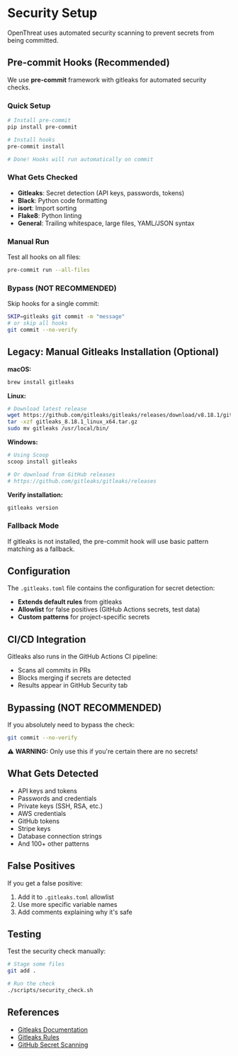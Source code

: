 # Security Setup

OpenThreat uses automated security scanning to prevent secrets from being committed.

## Pre-commit Hooks (Recommended)

We use **pre-commit** framework with gitleaks for automated security checks.

### Quick Setup

```bash
# Install pre-commit
pip install pre-commit

# Install hooks
pre-commit install

# Done! Hooks will run automatically on commit
```

### What Gets Checked

- **Gitleaks**: Secret detection (API keys, passwords, tokens)
- **Black**: Python code formatting
- **isort**: Import sorting
- **Flake8**: Python linting
- **General**: Trailing whitespace, large files, YAML/JSON syntax

### Manual Run

Test all hooks on all files:
```bash
pre-commit run --all-files
```

### Bypass (NOT RECOMMENDED)

Skip hooks for a single commit:
```bash
SKIP=gitleaks git commit -m "message"
# or skip all hooks
git commit --no-verify
```

## Legacy: Manual Gitleaks Installation (Optional)

**macOS:**
```bash
brew install gitleaks
```

**Linux:**
```bash
# Download latest release
wget https://github.com/gitleaks/gitleaks/releases/download/v8.18.1/gitleaks_8.18.1_linux_x64.tar.gz
tar -xzf gitleaks_8.18.1_linux_x64.tar.gz
sudo mv gitleaks /usr/local/bin/
```

**Windows:**
```bash
# Using Scoop
scoop install gitleaks

# Or download from GitHub releases
# https://github.com/gitleaks/gitleaks/releases
```

**Verify installation:**
```bash
gitleaks version
```

### Fallback Mode

If gitleaks is not installed, the pre-commit hook will use basic pattern matching as a fallback.

## Configuration

The `.gitleaks.toml` file contains the configuration for secret detection:

- **Extends default rules** from gitleaks
- **Allowlist** for false positives (GitHub Actions secrets, test data)
- **Custom patterns** for project-specific secrets

## CI/CD Integration

Gitleaks also runs in the GitHub Actions CI pipeline:

- Scans all commits in PRs
- Blocks merging if secrets are detected
- Results appear in GitHub Security tab

## Bypassing (NOT RECOMMENDED)

If you absolutely need to bypass the check:

```bash
git commit --no-verify
```

⚠️ **WARNING:** Only use this if you're certain there are no secrets!

## What Gets Detected

- API keys and tokens
- Passwords and credentials
- Private keys (SSH, RSA, etc.)
- AWS credentials
- GitHub tokens
- Stripe keys
- Database connection strings
- And 100+ other patterns

## False Positives

If you get a false positive:

1. Add it to `.gitleaks.toml` allowlist
2. Use more specific variable names
3. Add comments explaining why it's safe

## Testing

Test the security check manually:

```bash
# Stage some files
git add .

# Run the check
./scripts/security_check.sh
```

## References

- [Gitleaks Documentation](https://github.com/gitleaks/gitleaks)
- [Gitleaks Rules](https://github.com/gitleaks/gitleaks/blob/master/config/gitleaks.toml)
- [GitHub Secret Scanning](https://docs.github.com/en/code-security/secret-scanning)

